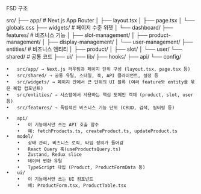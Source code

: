 FSD 구조

src/
├── app/                    # Next.js App Router
│   ├── layout.tsx
│   ├── page.tsx
│   └── globals.css
├── widgets/                # 페이지 수준 위젯
│   └── dashboard/
├── features/               # 비즈니스 기능
│   ├── slot-management/
│   ├── product-management/
│   ├── display-management/
│   └── user-management/
├── entities/               # 비즈니스 엔티티
│   ├── product/
│   ├── slot/
│   └── user/
└── shared/                 # 공통 코드
    ├── ui/
    ├── lib/
    ├── hooks/
    ├── api/
    └── config/


	•	src/app/ → Next.js 라우팅과 페이지 단위 구성 (layout.tsx, page.tsx 등)
	•	src/shared/ → 공통 유틸, 스타일, 훅, API 클라이언트, 설정 등
	•	src/widgets/ → 페이지 안에서 큰 단위의 UI 블록 (여러 feature와 entity를 묶은 복합 컴포넌트)
	•	src/entities/ → 시스템에서 사용하는 핵심 도메인 객체 (product, slot, user 등)
	•	src/features/ → 독립적인 비즈니스 기능 단위 (CRUD, 검색, 필터링 등)

    •	api/
        •	이 기능에서만 쓰는 API 호출 함수
        •	예: fetchProducts.ts, createProduct.ts, updateProduct.ts
    •	model/
        •	상태 관리, 비즈니스 로직, 타입 정의가 들어감
        •	React Query 훅(useProductsQuery.ts)
        •	Zustand, Redux slice
        •	데이터 변환 유틸
        •	TypeScript 타입 (Product, ProductFormData 등)
    •	ui/
        •	이 기능에서만 쓰는 UI 컴포넌트
        •	예: ProductForm.tsx, ProductTable.tsx